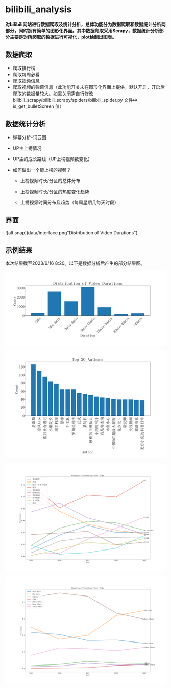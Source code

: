 # bilibili_analysis
**对bilibili网站进行数据爬取及统计分析，总体功能分为数据爬取和数据统计分析两部分，同时拥有简单的图形化界面。其中数据爬取采用Scrapy，数据统计分析部分主要是对所爬取的数据进行可视化，plot绘制出图表。**

## 数据爬取

* 爬取排行榜
* 爬取每周必看
* 爬取视频信息
* 爬取视频的弹幕信息（此功能开关未在图形化界面上提供，默认开启，开启后爬取的数据量较大。如需关闭需自行修改 bilibili_scrapy/bilibili_scrapy/spiders/bilibili_spider.py 文件中 is_get_bulletScreen 值）

## 数据统计分析

* 弹幕分析-词云图 

* UP主上榜情况

* UP主的成长路线（UP上榜视频数变化）

* 如何做出一个能上榜的视频？
  * 上榜视频时长/分区的总体分布
  
  * 上榜视频时长/分区的热度变化趋势
  
  * 上榜视频时间分布及趋势（每周星期几每天时段）
  
    

## 界面

![alt snap](data/interface.png"Distribution of Video Durations")

## 示例结果

本次结果截至2023/6/16 8:20。以下是数据分析后产生的部分结果图。

![alt figure](data/gragh/myplot.png "Distribution of Video Durations")

![alt figure](data/gragh/myplot1.png "TOP 20 Authors")

![alt figure](data/gragh/myplot5.png "Category Percentage over Tine")

![alt figure](data/gragh/myplot6.png "Duration Percentage over Tine")
